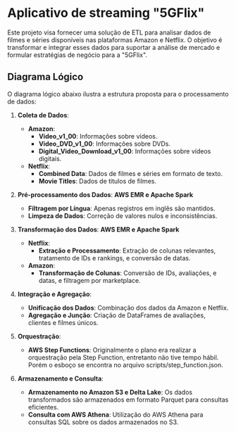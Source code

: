 
# Aplicativo de streaming "5GFlix"

Este projeto visa fornecer uma solução de ETL para analisar dados de filmes e séries disponíveis nas plataformas Amazon e Netflix. O objetivo é transformar e integrar esses dados para suportar a análise de mercado e formular estratégias de negócio para a "5GFlix".



## Diagrama Lógico

O diagrama lógico abaixo ilustra a estrutura proposta para o processamento de dados:

1. **Coleta de Dados**:
    
   - **Amazon**:
     - **Video_v1_00**: Informações sobre vídeos.
     - **Video_DVD_v1_00**: Informações sobre DVDs.
     - **Digital_Video_Download_v1_00**: Informações sobre vídeos digitais.
   - **Netflix**:
     - **Combined Data**: Dados de filmes e séries em formato de texto.
     - **Movie Titles**: Dados de títulos de filmes.

2. **Pré-processamento dos Dados**: **AWS EMR e Apache Spark**
   - **Filtragem por Língua**: Apenas registros em inglês são mantidos.
   - **Limpeza de Dados**: Correção de valores nulos e inconsistências.

3. **Transformação dos Dados**: 
    **AWS EMR e Apache Spark**
   - **Netflix**:
     - **Extração e Processamento**: Extração de colunas relevantes, tratamento de IDs e rankings, e conversão de datas.
   - **Amazon**:
     - **Transformação de Colunas**: Conversão de IDs, avaliações, e datas, e filtragem por marketplace.

4. **Integração e Agregação**:
   - **Unificação dos Dados**: Combinação dos dados da Amazon e Netflix.
   - **Agregação e Junção**: Criação de DataFrames de avaliações, clientes e filmes únicos.

5. **Orquestração**:

   - **AWS Step Functions**: Originalmente o plano era realizar a orquestração pela Step Function, entretanto não tive tempo hábil. Porém o esboço se encontra no arquivo scripts/step_function.json.

6. **Armazenamento e Consulta**:
   - **Armazenamento no Amazon S3 e Delta Lake**: Os dados transformados são armazenados em formato Parquet para consultas eficientes.
   - **Consulta com AWS Athena**: Utilização do AWS Athena para consultas SQL sobre os dados armazenados no S3.

